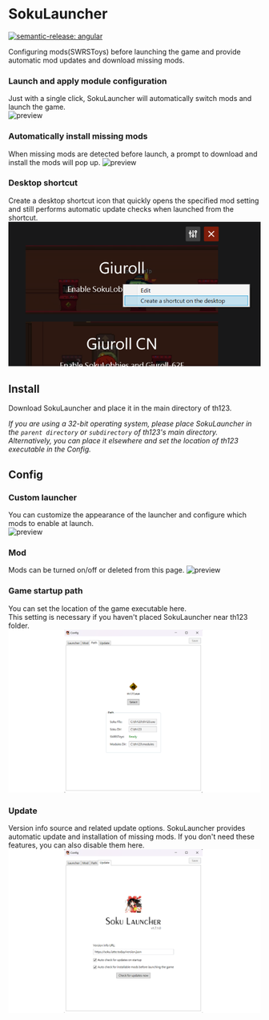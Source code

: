 # SokuLauncher
[![semantic-release: angular](https://img.shields.io/badge/semantic--release-angular-e10079?logo=semantic-release)](https://github.com/semantic-release/semantic-release)
  
  
Configuring mods(SWRSToys) before launching the game and provide automatic mod updates and download missing mods.  

### Launch and apply module configuration
Just with a single click, SokuLauncher will automatically switch mods and launch the game.  
![preview](./docs/preview.webp)

### Automatically install missing mods
When missing mods are detected before launch, a prompt to download and install the mods will pop up.
![preview](./docs/missingmods.webp)

### Desktop shortcut
Create a desktop shortcut icon that quickly opens the specified mod setting and still performs automatic update checks when launched from the shortcut.
![preview](./docs/shortcut.png)

## Install
Download SokuLauncher and place it in the main directory of th123.  

*If you are using a 32-bit operating system, please place SokuLauncher in the ``parent directory`` or ``subdirectory`` of th123's main directory.   
Alternatively, you can place it elsewhere and set the location of th123 executable in the Config.*

## Config
### Custom launcher
You can customize the appearance of the launcher and configure which mods to enable at launch.  
![preview](./docs/custom.webp)
  
### Mod
Mods can be turned on/off or deleted from this page.
![preview](./docs/switch.webp)
  
### Game startup path
You can set the location of the game executable here.  
This setting is necessary if you haven't placed SokuLauncher near th123 folder.
![preview](./docs/path.png)
  
### Update
Version info source and related update options.
SokuLauncher provides automatic update and installation of missing mods. If you don't need these features, you can also disable them here.
![preview](./docs/update.png)